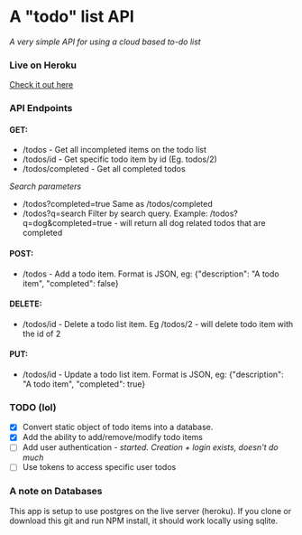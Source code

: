 # A "todo" list API
_A very simple API for using a cloud based to-do list_

### Live on Heroku
[Check it out here](https://trevdev-todo-api.herokuapp.com/)

### API Endpoints
#### GET:
* /todos - Get all incompleted items on the todo list
* /todos/id - Get specific todo item by id (Eg. todos/2)
* /todos/completed - Get all completed todos

_Search parameters_
* /todos?completed=true Same as /todos/completed
* /todos?q=search Filter by search query. Example: /todos?q=dog&completed=true - will return all dog related todos that are completed

#### POST:
* /todos - Add a todo item. Format is JSON, eg: {"description": "A todo item", "completed": false}

#### DELETE:
* /todos/id - Delete a todo list item. Eg /todos/2 - will delete todo item with the id of 2

#### PUT:
* /todos/id - Update a todo list item. Format is JSON, eg: {"description": "A todo item", "completed": true}

### TODO (lol)

- [x] Convert static object of todo items into a database.
- [x] Add the ability to add/remove/modify todo items
- [ ] Add user authentication - _started. Creation + login exists, doesn't do much_
- [ ] Use tokens to access specific user todos

### A note on Databases
This app is setup to use postgres on the live server (heroku). If you clone or download this git and run NPM install, it should work locally using sqlite.